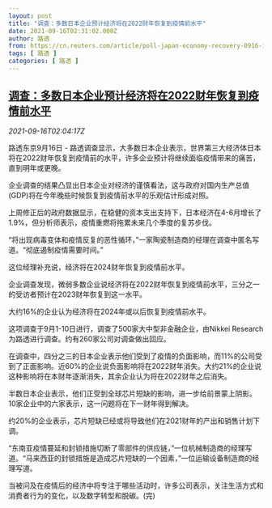 ```yaml
---
layout: post
title: "调查：多数日本企业预计经济将在2022财年恢复到疫情前水平"
date: 2021-09-16T02:31:02.000Z
author: 路透
from: https://cn.reuters.com/article/poll-japan-economy-recovery-0916-idCNKBS2GC056
tags: [ 路透 ]
categories: [ 路透 ]
---
```

<!--1631759462000-->
[调查：多数日本企业预计经济将在2022财年恢复到疫情前水平](https://cn.reuters.com/article/poll-japan-economy-recovery-0916-idCNKBS2GC056)
------

<div>
<div><i>2021-09-16T02:04:17Z</i></div><p>路透东京9月16日 - 路透调查显示，大多数日本企业表示，世界第三大经济体日本将在2022财年恢复到疫情前的水平，许多企业预计将继续面临疫情带来的痛苦，直到明年或更晚。</p><p>企业调查的结果凸显出日本企业对经济的谨慎看法，这与政府对国内生产总值(GDP)将在今年晚些时候恢复到疫情前水平的乐观估计形成对照。</p><p>上周修正后的政府数据显示，在稳健的资本支出支持下，日本经济在4-6月增长了1.9%，但分析师表示，疫情重燃将拖累未来几个季度的复苏步伐。</p><p>“将出现病毒变体和疫情反复的恶性循环，”一家陶瓷制造商的经理在调查中匿名写道。“彻底遏制疫情需要时间。”</p><p>这位经理补充说，经济将在2024财年恢复到疫情前水平。</p><p>企业调查发现，微弱多数企业说经济将在2022财年恢复到疫情前水平，三分之一的受访者预计在2023财年恢复到这一水平。</p><p>大约16%的企业认为经济将在2024年或以后恢复到疫情前水平。</p><p>这项调查于9月1-10日进行，调查了500家大中型非金融企业，由Nikkei Research为路透进行调查。约有260家公司对调查做出回应。</p><p>在调查中，四分之三的日本企业表示他们受到了疫情的负面影响，而11%的公司受到了正面影响。近60%的企业说负面影响将在2022财年消失。大约21%的企业说这种影响将在本财年逐渐消失，其余企业认为将在2022财年之后消失。</p><p>半数日本企业表示，他们正受到全球芯片短缺的影响，进一步给前景蒙上阴影。10家企业中的六家表示，这一问题将在下一财年得到解决。</p><p>约20%的企业表示，芯片短缺已经或将导致他们在2021财年的产出和销售计划下调。</p><p>“东南亚疫情蔓延和封锁措施切断了零部件的供应链，”一位机械制造商的经理写道。“马来西亚的封锁措施是造成芯片短缺的一个因素，”一位运输设备制造商的经理写道。</p><p>当被问及在疫情后的经济中将专注于哪些活动时，许多公司表示，关注生活方式和消费者行为的变化，以及数字转型和脱碳。(完)</p>
</div>

